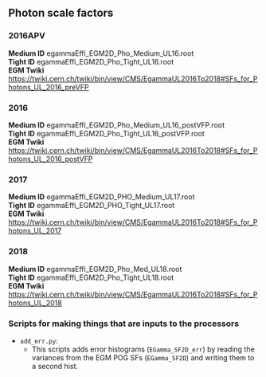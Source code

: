 ## Photon scale factors
### 2016APV
**Medium ID** egammaEffi_EGM2D_Pho_Medium_UL16.root<br>
**Tight ID**  egammaEffi_EGM2D_Pho_Tight_UL16.root<br>
**EGM Twiki** https://twiki.cern.ch/twiki/bin/view/CMS/EgammaUL2016To2018#SFs_for_Photons_UL_2016_preVFP

### 2016
**Medium ID** egammaEffi_EGM2D_Pho_Medium_UL16_postVFP.root<br>
**Tight ID**  egammaEffi_EGM2D_Pho_Tight_UL16_postVFP.root<br>
**EGM Twiki** https://twiki.cern.ch/twiki/bin/view/CMS/EgammaUL2016To2018#SFs_for_Photons_UL_2016_postVFP

### 2017
**Medium ID** egammaEffi_EGM2D_PHO_Medium_UL17.root<br>
**Tight ID**  egammaEffi_EGM2D_PHO_Tight_UL17.root<br>
**EGM Twiki** https://twiki.cern.ch/twiki/bin/view/CMS/EgammaUL2016To2018#SFs_for_Photons_UL_2017

### 2018
**Medium ID** egammaEffi_EGM2D_Pho_Med_UL18.root<br>
**Tight ID**  egammaEffi_EGM2D_Pho_Tight_UL18.root<br>
**EGM Twiki** https://twiki.cern.ch/twiki/bin/view/CMS/EgammaUL2016To2018#SFs_for_Photons_UL_2018


### Scripts for making things that are inputs to the processors

* `add_err.py`:
    - This scripts adds error histograms (`EGamma_SF2D_err`) by reading the variances from the EGM POG SFs (`EGamma_SF2D`) and writing them to a second hist.
